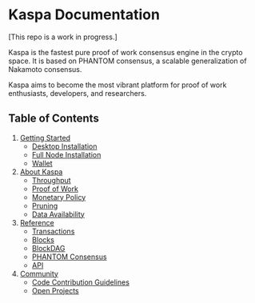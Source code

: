 # Kaspa Documentation

[This repo is a work in progress.]

Kaspa is the fastest pure proof of work consensus engine in the crypto space. It is based on PHANTOM consensus, a scalable generalization of Nakamoto consensus.

Kaspa aims to become the most vibrant platform for proof of work enthusiasts, developers, and researchers.

## Table of Contents

1. [Getting Started](/Getting%20Started)
    * [Desktop Installation](Getting%20Started/Desktop%20Installation.md)
    * [Full Node Installation](Getting%20Started/Full%20Node%20Installation.md)
    * [Wallet](Getting%20Started/Wallet.md)
2. [About Kaspa](/About%20Kaspa)
    * [Throughput](About%20Kaspa/Throughput.md)
    * [Proof of Work](About%20Kaspa/Proof%20of%20Work.md)
    * [Monetary Policy](About%20Kaspa/Monetary%20Policy.md)
    * [Pruning](About%20Kaspa/Pruning.md)
    * [Data Availability](About%20Kaspa/Data%20Availability.md)
3. [Reference](/Reference)
    * [Transactions](Reference/Transactions.md)
    * [Blocks](Reference/Blocks.md)
    * [BlockDAG](Reference/BlockDAG.md)
    * [PHANTOM Consensus](Reference/PHANTOM%20Consensus.md)
    * [API](Reference/API)
4. [Community](/Community)
    * [Code Contribution Guidelines](Community/Code%20Contribution%20Guide.md)
    * [Open Projects](Community/Open%20Projects.md)
